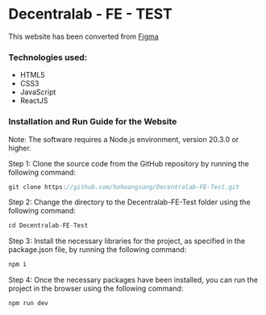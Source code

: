 # Decentralab - FE - TEST

This website has been converted from [Figma](https://www.figma.com/design/xm1himvdeS6WxAQZAzNsvK/FE-Test?node-id=1-155&node-type=frame&t=p7KZMvnhDtbifonM-0)

### Technologies used:

- HTML5
- CSS3
- JavaScript
- ReactJS

### Installation and Run Guide for the Website

Note: The software requires a Node.js environment, version 20.3.0 or higher.

Step 1: Clone the source code from the GitHub repository by running the following command:

```js
git clone https://github.com/hohoangsang/Decentralab-FE-Test.git
```
Step 2: Change the directory to the Decentralab-FE-Test folder using the following command:

```js
cd Decentralab-FE-Test
```
Step 3: Install the necessary libraries for the project, as specified in the package.json file, by running the following command:

```js
npm i
```

Step 4: Once the necessary packages have been installed, you can run the project in the browser using the following command:

```js
npm run dev
```
